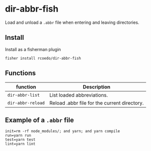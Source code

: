 # dir-abbr-fish

Load and unload a `.abbr` file when entering and leaving directories.

## Install

Install as a fisherman plugin

```
fisher install rcoedo/dir-abbr-fish
```

## Functions

| function                       | Description                                                |
| ------------------------------ | ---------------------------------------------------------- |
| `dir-abbr-list`                | List loaded abbreviations.                                 |
| `dir-abbr-reload`              | Reload .abbr file for the current directory.               |

## Example of a `.abbr` file

```
init=rm -rf node_modules/; and yarn; and yarn compile
run=yarn run
test=yarn test
lint=yarn lint
```
